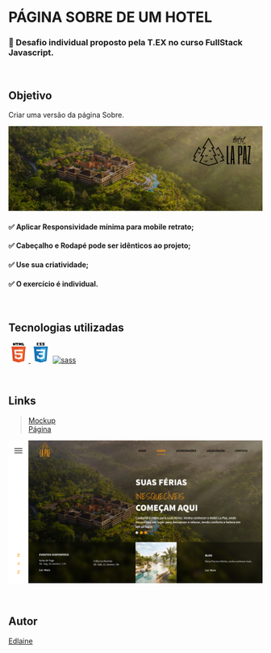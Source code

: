 # **PÁGINA SOBRE DE UM HOTEL**
### 📌 Desafio individual proposto pela T.EX no curso FullStack Javascript.
</br>

## **Objetivo**

<p>
    Criar uma versão da página Sobre.
</p>

![Alt ou título da imagem](./images/banner.png)

#### ✅ Aplicar Responsividade mínima para mobile retrato;  
#### ✅ Cabeçalho e Rodapé pode ser idênticos ao projeto;  
#### ✅ Use sua criatividade;  
#### ✅ O exercício é individual.
</br>

## **Tecnologias utilizadas**

<p align="left"><a href="https://www.w3.org/html/" target="_blank" rel="noreferrer"> <img src="https://raw.githubusercontent.com/devicons/devicon/master/icons/html5/html5-original-wordmark.svg" alt="html5" width="40" height="40"/> </a>  <a href="https://www.w3schools.com/css/" target="_blank" rel="noreferrer"> <img src="https://raw.githubusercontent.com/devicons/devicon/master/icons/css3/css3-original-wordmark.svg" alt="css3" width="40" height="40"/></a> <a href="https://www.w3.org/html/" target="_blank" rel="noreferrer"> <img src="https://cdn.jsdelivr.net/gh/devicons/devicon/icons/sass/sass-original.svg" alt="sass" width="40" height="40"/></a></p>
</br>

## **Links**

> [Mockup](https://www.figma.com/file/xLe34EnFRXKllIEg1Elpry/mockup_hotel_sobre?node-id=0%3A1&t=E8A087FlcVbLeMjd-1)  
> [Página](https://edlainex.github.io/hotel_pagina-sobre/)

![Site](./images/Foto-Inicial.png)

</br>

## **Autor**

[Edlaine](https://github.com/edlainex)

